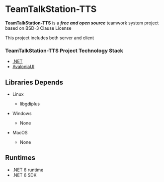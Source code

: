 # TeamTalkStation-TTS #



**TeamTalkStation-TTS** is a ***free and open source*** teamwork system project based on BSD-3 Clause License

This project includes both server and client





### TeamTalkStation-TTS Project Technology Stack ### 



- [.NET](https://dotnet.microsoft.com/)
- [AvaloniaUI](http://avaloniaui.net/)



## Libraries Depends ## 

+ Linux

  + libgdiplus

    

+ Windows

  + None

    

+ MacOS

  + None

    

## Runtimes ##

+ .NET 6 runtime
+ .NET 6 SDK
